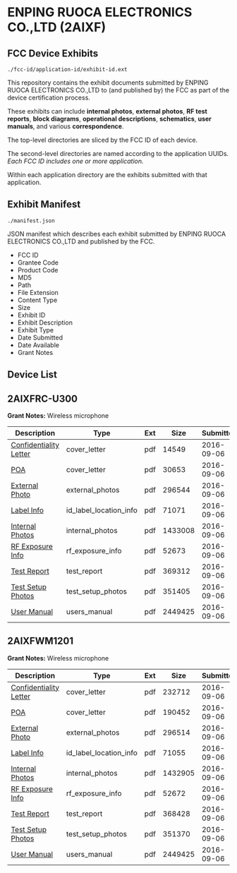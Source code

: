 # ENPING RUOCA ELECTRONICS CO.,LTD (2AIXF)
## FCC Device Exhibits

```
./fcc-id/application-id/exhibit-id.ext
```

This repository contains the exhibit documents submitted by ENPING RUOCA ELECTRONICS CO.,LTD to (and published by) the FCC as part of the device certification process.

These exhibits can include **internal photos**, **external photos**, **RF test reports**, **block diagrams**, **operational descriptions**, **schematics**, **user manuals**, and various **correspondence**.

The top-level directories are sliced by the FCC ID of each device.

The second-level directories are named according to the application UUIDs. *Each FCC ID includes one or more application.*

Within each application directory are the exhibits submitted with that application. 

## Exhibit Manifest

```
./manifest.json
```

JSON manifest which describes each exhibit submitted by ENPING RUOCA ELECTRONICS CO.,LTD and published by the FCC.

- FCC ID
- Grantee Code
- Product Code
- MD5
- Path
- File Extension
- Content Type
- Size
- Exhibit ID
- Exhibit Description
- Exhibit Type
- Date Submitted
- Date Available
- Grant Notes

## Device List
## 2AIXFRC-U300
**Grant Notes:** Wireless microphone

| Description | Type | Ext | Size | Submitted | Available |
| ----------- | ---- | --- | ---- | --------- | --------- |
| [Confidentiality Letter](2AIXFRC-U300/374bfe6bfb66e587feee75894ecc02ae/3124414.pdf) | cover_letter | pdf | 14549 | 2016-09-06 | 2016-09-06 |
| [POA](2AIXFRC-U300/374bfe6bfb66e587feee75894ecc02ae/3124415.pdf) | cover_letter | pdf | 30653 | 2016-09-06 | 2016-09-06 |
| [External Photo](2AIXFRC-U300/374bfe6bfb66e587feee75894ecc02ae/3124411.pdf) | external_photos | pdf | 296544 | 2016-09-06 | 2016-09-06 |
| [Label Info](2AIXFRC-U300/374bfe6bfb66e587feee75894ecc02ae/3124413.pdf) | id_label_location_info | pdf | 71071 | 2016-09-06 | 2016-09-06 |
| [Internal Photos](2AIXFRC-U300/374bfe6bfb66e587feee75894ecc02ae/3124412.pdf) | internal_photos | pdf | 1433008 | 2016-09-06 | 2016-09-06 |
| [RF Exposure Info](2AIXFRC-U300/374bfe6bfb66e587feee75894ecc02ae/3124416.pdf) | rf_exposure_info | pdf | 52673 | 2016-09-06 | 2016-09-06 |
| [Test Report](2AIXFRC-U300/374bfe6bfb66e587feee75894ecc02ae/3124417.pdf) | test_report | pdf | 369312 | 2016-09-06 | 2016-09-06 |
| [Test Setup Photos](2AIXFRC-U300/374bfe6bfb66e587feee75894ecc02ae/3124418.pdf) | test_setup_photos | pdf | 351405 | 2016-09-06 | 2016-09-06 |
| [User Manual](2AIXFRC-U300/374bfe6bfb66e587feee75894ecc02ae/3124053.pdf) | users_manual | pdf | 2449425 | 2016-09-06 | 2016-09-06 |
## 2AIXFWM1201
**Grant Notes:** Wireless microphone

| Description | Type | Ext | Size | Submitted | Available |
| ----------- | ---- | --- | ---- | --------- | --------- |
| [Confidentiality Letter](2AIXFWM1201/c1bc90c9b26c3e314db1050c80a98426/3124048.pdf) | cover_letter | pdf | 232712 | 2016-09-06 | 2016-09-06 |
| [POA](2AIXFWM1201/c1bc90c9b26c3e314db1050c80a98426/3124049.pdf) | cover_letter | pdf | 190452 | 2016-09-06 | 2016-09-06 |
| [External Photo](2AIXFWM1201/c1bc90c9b26c3e314db1050c80a98426/3124045.pdf) | external_photos | pdf | 296514 | 2016-09-06 | 2016-09-06 |
| [Label Info](2AIXFWM1201/c1bc90c9b26c3e314db1050c80a98426/3124047.pdf) | id_label_location_info | pdf | 71055 | 2016-09-06 | 2016-09-06 |
| [Internal Photos](2AIXFWM1201/c1bc90c9b26c3e314db1050c80a98426/3124046.pdf) | internal_photos | pdf | 1432905 | 2016-09-06 | 2016-09-06 |
| [RF Exposure Info](2AIXFWM1201/c1bc90c9b26c3e314db1050c80a98426/3124050.pdf) | rf_exposure_info | pdf | 52672 | 2016-09-06 | 2016-09-06 |
| [Test Report](2AIXFWM1201/c1bc90c9b26c3e314db1050c80a98426/3124051.pdf) | test_report | pdf | 368428 | 2016-09-06 | 2016-09-06 |
| [Test Setup Photos](2AIXFWM1201/c1bc90c9b26c3e314db1050c80a98426/3124052.pdf) | test_setup_photos | pdf | 351370 | 2016-09-06 | 2016-09-06 |
| [User Manual](2AIXFWM1201/c1bc90c9b26c3e314db1050c80a98426/3124053.pdf) | users_manual | pdf | 2449425 | 2016-09-06 | 2016-09-06 |
